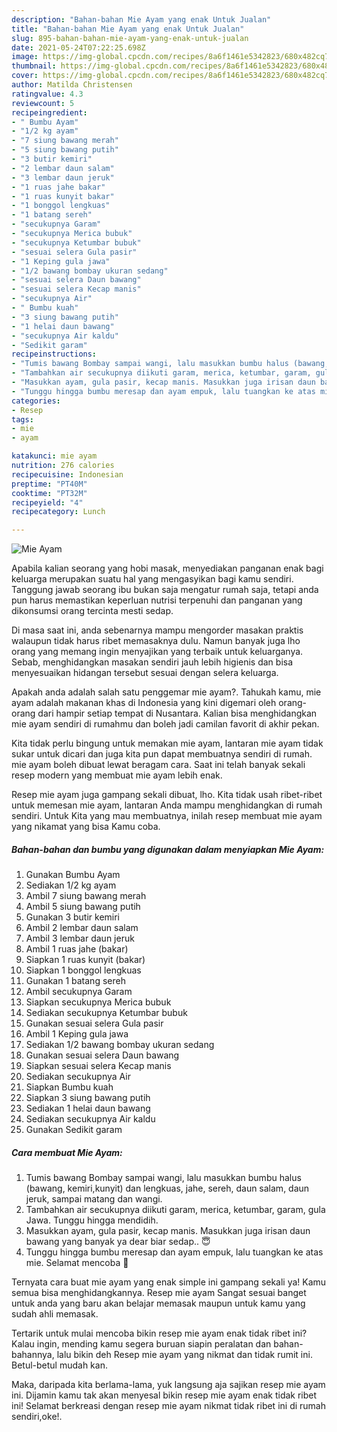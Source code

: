 ```yaml
---
description: "Bahan-bahan Mie Ayam yang enak Untuk Jualan"
title: "Bahan-bahan Mie Ayam yang enak Untuk Jualan"
slug: 895-bahan-bahan-mie-ayam-yang-enak-untuk-jualan
date: 2021-05-24T07:22:25.698Z
image: https://img-global.cpcdn.com/recipes/8a6f1461e5342823/680x482cq70/mie-ayam-foto-resep-utama.jpg
thumbnail: https://img-global.cpcdn.com/recipes/8a6f1461e5342823/680x482cq70/mie-ayam-foto-resep-utama.jpg
cover: https://img-global.cpcdn.com/recipes/8a6f1461e5342823/680x482cq70/mie-ayam-foto-resep-utama.jpg
author: Matilda Christensen
ratingvalue: 4.3
reviewcount: 5
recipeingredient:
- " Bumbu Ayam"
- "1/2 kg ayam"
- "7 siung bawang merah"
- "5 siung bawang putih"
- "3 butir kemiri"
- "2 lembar daun salam"
- "3 lembar daun jeruk"
- "1 ruas jahe bakar"
- "1 ruas kunyit bakar"
- "1 bonggol lengkuas"
- "1 batang sereh"
- "secukupnya Garam"
- "secukupnya Merica bubuk"
- "secukupnya Ketumbar bubuk"
- "sesuai selera Gula pasir"
- "1 Keping gula jawa"
- "1/2 bawang bombay ukuran sedang"
- "sesuai selera Daun bawang"
- "sesuai selera Kecap manis"
- "secukupnya Air"
- " Bumbu kuah"
- "3 siung bawang putih"
- "1 helai daun bawang"
- "secukupnya Air kaldu"
- "Sedikit garam"
recipeinstructions:
- "Tumis bawang Bombay sampai wangi, lalu masukkan bumbu halus (bawang, kemiri,kunyit) dan lengkuas, jahe, sereh, daun salam, daun jeruk, sampai matang dan wangi."
- "Tambahkan air secukupnya diikuti garam, merica, ketumbar, garam, gula Jawa. Tunggu hingga mendidih."
- "Masukkan ayam, gula pasir, kecap manis. Masukkan juga irisan daun bawang yang banyak ya dear biar sedap.. 😇"
- "Tunggu hingga bumbu meresap dan ayam empuk, lalu tuangkan ke atas mie. Selamat mencoba 🥰"
categories:
- Resep
tags:
- mie
- ayam

katakunci: mie ayam 
nutrition: 276 calories
recipecuisine: Indonesian
preptime: "PT40M"
cooktime: "PT32M"
recipeyield: "4"
recipecategory: Lunch

---
```



![Mie Ayam](https://img-global.cpcdn.com/recipes/8a6f1461e5342823/680x482cq70/mie-ayam-foto-resep-utama.jpg)

Apabila kalian seorang yang hobi masak, menyediakan panganan enak bagi keluarga merupakan suatu hal yang mengasyikan bagi kamu sendiri. Tanggung jawab seorang ibu bukan saja mengatur rumah saja, tetapi anda pun harus memastikan keperluan nutrisi terpenuhi dan panganan yang dikonsumsi orang tercinta mesti sedap.

Di masa  saat ini, anda sebenarnya mampu mengorder masakan praktis walaupun tidak harus ribet memasaknya dulu. Namun banyak juga lho orang yang memang ingin menyajikan yang terbaik untuk keluarganya. Sebab, menghidangkan masakan sendiri jauh lebih higienis dan bisa menyesuaikan hidangan tersebut sesuai dengan selera keluarga. 



Apakah anda adalah salah satu penggemar mie ayam?. Tahukah kamu, mie ayam adalah makanan khas di Indonesia yang kini digemari oleh orang-orang dari hampir setiap tempat di Nusantara. Kalian bisa menghidangkan mie ayam sendiri di rumahmu dan boleh jadi camilan favorit di akhir pekan.

Kita tidak perlu bingung untuk memakan mie ayam, lantaran mie ayam tidak sukar untuk dicari dan juga kita pun dapat membuatnya sendiri di rumah. mie ayam boleh dibuat lewat beragam cara. Saat ini telah banyak sekali resep modern yang membuat mie ayam lebih enak.

Resep mie ayam juga gampang sekali dibuat, lho. Kita tidak usah ribet-ribet untuk memesan mie ayam, lantaran Anda mampu menghidangkan di rumah sendiri. Untuk Kita yang mau membuatnya, inilah resep membuat mie ayam yang nikamat yang bisa Kamu coba.

<!--inarticleads1-->

##### Bahan-bahan dan bumbu yang digunakan dalam menyiapkan Mie Ayam:

1. Gunakan  Bumbu Ayam
1. Sediakan 1/2 kg ayam
1. Ambil 7 siung bawang merah
1. Ambil 5 siung bawang putih
1. Gunakan 3 butir kemiri
1. Ambil 2 lembar daun salam
1. Ambil 3 lembar daun jeruk
1. Ambil 1 ruas jahe (bakar)
1. Siapkan 1 ruas kunyit (bakar)
1. Siapkan 1 bonggol lengkuas
1. Gunakan 1 batang sereh
1. Ambil secukupnya Garam
1. Siapkan secukupnya Merica bubuk
1. Sediakan secukupnya Ketumbar bubuk
1. Gunakan sesuai selera Gula pasir
1. Ambil 1 Keping gula jawa
1. Sediakan 1/2 bawang bombay ukuran sedang
1. Gunakan sesuai selera Daun bawang
1. Siapkan sesuai selera Kecap manis
1. Sediakan secukupnya Air
1. Siapkan  Bumbu kuah
1. Siapkan 3 siung bawang putih
1. Sediakan 1 helai daun bawang
1. Sediakan secukupnya Air kaldu
1. Gunakan Sedikit garam




<!--inarticleads2-->

##### Cara membuat Mie Ayam:

1. Tumis bawang Bombay sampai wangi, lalu masukkan bumbu halus (bawang, kemiri,kunyit) dan lengkuas, jahe, sereh, daun salam, daun jeruk, sampai matang dan wangi.
1. Tambahkan air secukupnya diikuti garam, merica, ketumbar, garam, gula Jawa. Tunggu hingga mendidih.
1. Masukkan ayam, gula pasir, kecap manis. Masukkan juga irisan daun bawang yang banyak ya dear biar sedap.. 😇
1. Tunggu hingga bumbu meresap dan ayam empuk, lalu tuangkan ke atas mie. Selamat mencoba 🥰




Ternyata cara buat mie ayam yang enak simple ini gampang sekali ya! Kamu semua bisa menghidangkannya. Resep mie ayam Sangat sesuai banget untuk anda yang baru akan belajar memasak maupun untuk kamu yang sudah ahli memasak.

Tertarik untuk mulai mencoba bikin resep mie ayam enak tidak ribet ini? Kalau ingin, mending kamu segera buruan siapin peralatan dan bahan-bahannya, lalu bikin deh Resep mie ayam yang nikmat dan tidak rumit ini. Betul-betul mudah kan. 

Maka, daripada kita berlama-lama, yuk langsung aja sajikan resep mie ayam ini. Dijamin kamu tak akan menyesal bikin resep mie ayam enak tidak ribet ini! Selamat berkreasi dengan resep mie ayam nikmat tidak ribet ini di rumah sendiri,oke!.

